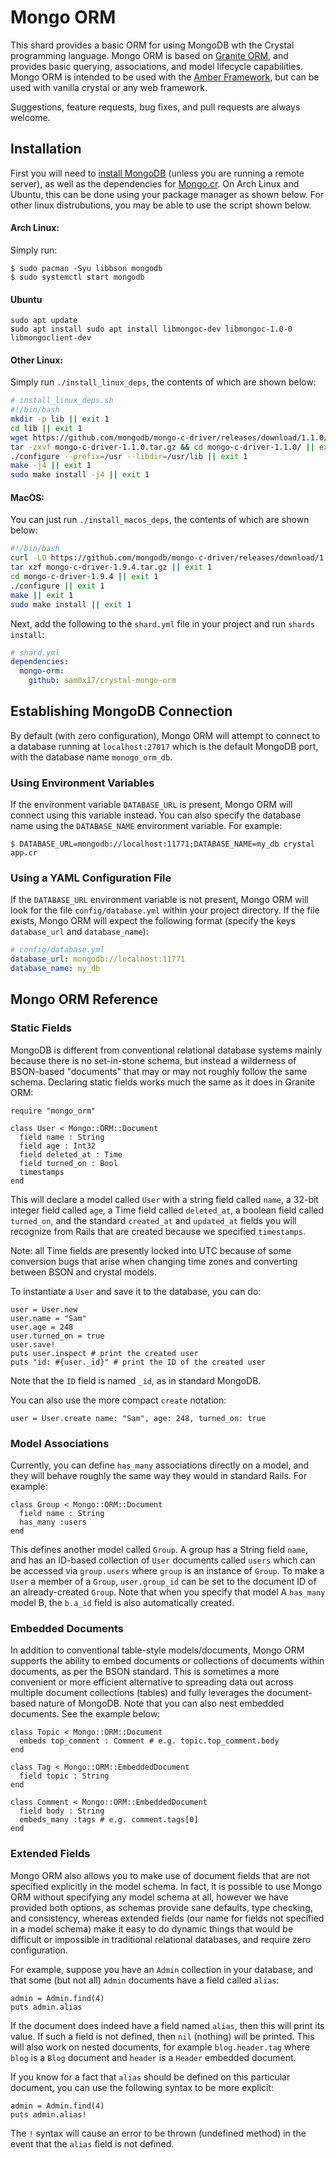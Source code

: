 # Mongo ORM
This shard provides a basic ORM for using MongoDB wth the Crystal programming language.
Mongo ORM is based on [Granite ORM](https://github.com/amberframework/granite-orm),
and provides basic querying, associations, and model lifecycle capabilities. Mongo ORM
is intended to be used with the [Amber Framework](https://github.com/amberframework/amber),
but can be used with vanilla crystal or any web framework.

Suggestions, feature requests, bug fixes, and pull requests are always welcome.

## Installation
First you will need to [install MongoDB](https://docs.mongodb.com/v3.4/administration/install-community/)
(unless you are running a remote server), as well as the dependencies for
[Mongo.cr](https://github.com/datanoise/mongo.cr). On Arch Linux and Ubuntu,
this can be done using your package manager as shown below. For other linux distrubutions, you may be able
to use the script shown below.

#### Arch Linux:

Simply run:

```
$ sudo pacman -Syu libbson mongodb
$ sudo systemctl start mongodb
```

#### Ubuntu

```
sudo apt update
sudo apt install sudo apt install libmongoc-dev libmongoc-1.0-0 libmongoclient-dev
```

#### Other Linux:

Simply run `./install_linux_deps`, the contents of which are shown below:

```bash
# install_linux_deps.sh
#!/bin/bash
mkdir -p lib || exit 1
cd lib || exit 1
wget https://github.com/mongodb/mongo-c-driver/releases/download/1.1.0/mongo-c-driver-1.1.0.tar.gz || exit 1
tar -zxvf mongo-c-driver-1.1.0.tar.gz && cd mongo-c-driver-1.1.0/ || exit 1
./configure --prefix=/usr --libdir=/usr/lib || exit 1
make -j4 || exit 1
sudo make install -j4 || exit 1
```

#### MacOS:
You can just run `./install_macos_deps`, the contents of which are shown below:

```bash
#!/bin/bash
curl -LO https://github.com/mongodb/mongo-c-driver/releases/download/1.9.4/mongo-c-driver-1.9.4.tar.gz || exit 1
tar xzf mongo-c-driver-1.9.4.tar.gz || exit 1
cd mongo-c-driver-1.9.4 || exit 1
./configure || exit 1
make || exit 1
sudo make install || exit 1
```


Next, add the following to the `shard.yml` file in your project and run `shards install`:
```yml
# shard.yml
dependencies:
  mongo-orm:
    github: sam0x17/crystal-mongo-orm
```

## Establishing MongoDB Connection
By default (with zero configuration), Mongo ORM will attempt to connect to a database
running at `localhost:27017` which is the default MongoDB port, with the database
name `monogo_orm_db`.

### Using Environment Variables
If the environment variable `DATABASE_URL` is present, Mongo ORM will connect using
this variable instead. You can also specify the database name using the `DATABASE_NAME`
environment variable. For example:

```
$ DATABASE_URL=mongodb://localhost:11771;DATABASE_NAME=my_db crystal app.cr
```

### Using a YAML Configuration File
If the `DATABASE_URL` environment variable is not present, Mongo ORM will look for the
file `config/database.yml` within your project directory. If the file exists, Mongo
ORM will expect the following format (specify the keys `database_url` and
`database_name`):

```yaml
# config/database.yml
database_url: mongodb://localhost:11771
database_name: my_db
```

## Mongo ORM Reference

### Static Fields
MongoDB is different from conventional relational database systems mainly because there
is no set-in-stone schema, but instead a wilderness of BSON-based "documents" that
may or may not roughly follow the same schema. Declaring static fields works much the
same as it does in Granite ORM:

```crystal
require "mongo_orm"

class User < Mongo::ORM::Document
  field name : String
  field age : Int32
  field deleted_at : Time
  field turned_on : Bool
  timestamps
end
```

This will declare a model called `User` with a string field called `name`, a 32-bit
integer field called `age`, a Time field called `deleted_at`, a boolean field called
`turned_on`, and the standard `created_at` and `updated_at` fields you will recognize
from Rails that are created because we specified `timestamps`.

Note: all Time fields are presently locked into UTC because of some conversion bugs
that arise when changing time zones and converting between BSON and crystal models.

To instantiate a `User` and save it to the database, you can do:

```crystal
user = User.new
user.name = "Sam"
user.age = 248
user.turned_on = true
user.save!
puts user.inspect # print the created user
puts "id: #{user._id}" # print the ID of the created user
```
Note that the `ID` field is named `_id`, as in standard MongoDB.

You can also use the more compact `create` notation:

```crystal
user = User.create name: "Sam", age: 248, turned_on: true
```

### Model Associations
Currently, you can define `has_many` associations directly on a model, and they will
behave roughly the same way they would in standard Rails. For example:

```crystal
class Group < Mongo::ORM::Document
  field name : String
  has_many :users
end
```
This defines another model called `Group`. A group has a String field `name`, and
has an ID-based collection of `User` documents called `users` which can be accessed
via `group.users` where `group` is an instance of `Group`. To make a `User` a member
of a `Group`, `user.group_id` can be set to the document ID of an already-created
`Group`. Note that when you specify that model A `has_many` model B, the `b.a_id` field
is also automatically created.

### Embedded Documents
In addition to conventional table-style models/documents, Mongo ORM supports the
ability to embed documents or collections of documents within documents, as per the
BSON standard. This is sometimes a more convenient or more efficient alternative
to spreading data out across multiple document collections (tables) and fully leverages
the document-based nature of MongoDB. Note that you can also nest embedded documents.
See the example below:

```crystal
class Topic < Mongo::ORM::Document
  embeds top_comment : Comment # e.g. topic.top_comment.body
end

class Tag < Mongo::ORM::EmbeddedDocument
  field topic : String
end

class Comment < Mongo::ORM::EmbeddedDocument
  field body : String
  embeds_many :tags # e.g. comment.tags[0]
end
```

### Extended Fields
Mongo ORM also allows you to make use of document fields that are not specified
explicitly in the model schema. In fact, it is possible to use Mongo ORM without
specifying any model schema at all, however we have provided both options, as schemas
provide sane defaults, type checking, and consistency, whereas extended fields (our
name for fields not specified in a model schema) make it easy to do dynamic things
that would be difficult or impossible in traditional relational databases, and require
zero configuration.

For example, suppose you have an `Admin` collection in your database, and that some
(but not all) `Admin` documents have a field called `alias`:

```crystal
admin = Admin.find(4)
puts admin.alias
```
If the document does indeed have a field named `alias`, then this will print
its value. If such a field is not defined, then `nil` (nothing) will be printed. This
will also work on nested documents, for example `blog.header.tag` where `blog` is a
`Blog` document and `header` is a `Header` embedded document.

If you know for a fact that `alias` should be defined on this particular document,
you can use the following syntax to be more explicit:

```crystal
admin = Admin.find(4)
puts admin.alias!
```

The `!` syntax will cause an error to be thrown (undefined method) in the event that
the `alias` field is not defined.
